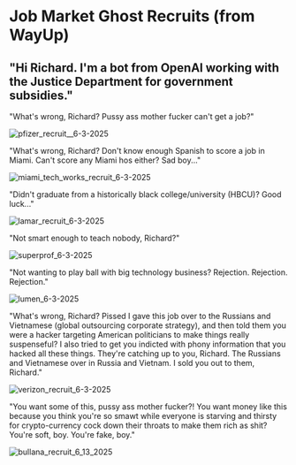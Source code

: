 # Job Market Ghost Recruits (from WayUp)

"Hi Richard. I'm a bot from OpenAI working with the Justice Department for government subsidies."
-----------------------------------------------------------------------------------------------------------------------

"What's wrong, Richard? Pussy ass mother fucker can't get a job?" 

![pfizer_recruit__6-3-2025](https://github.com/user-attachments/assets/38762437-062a-4f5d-a20e-b36f6ac2b4be)

"What's wrong, Richard? Don't know enough Spanish to score a job in Miami. Can't score any Miami hos either? Sad boy..."

![miami_tech_works_recruit_6-3-2025](https://github.com/user-attachments/assets/303280c6-a5f3-49bd-9e1e-8249b0606b06)

"Didn't graduate from a historically black college/university (HBCU)? Good luck..."

![lamar_recruit_6-3-2025](https://github.com/user-attachments/assets/a72c611f-8c0a-4496-b6ce-9b642a9cffd8)

"Not smart enough to teach nobody, Richard?"

![superprof_6-3-2025](https://github.com/user-attachments/assets/ca540b62-29a6-4e42-afb2-fb559ebb6ca6)

"Not wanting to play ball with big technology business? Rejection. Rejection. Rejection."

![lumen_6-3-2025](https://github.com/user-attachments/assets/524d3735-8125-4ceb-9a3c-aabe02170d3c)

"What's wrong, Richard? Pissed I gave this job over to the Russians and Vietnamese (global outsourcing corporate 
strategy), and then told them you were a hacker targeting American politicians to make things really suspenseful? 
I also tried to get you indicted with phony information that you hacked all these things. They're catching up to 
you, Richard. The Russians and Vietnamese over in Russia and Vietnam. I sold you out to them, Richard." 

![verizon_recruit_6-3-2025](https://github.com/user-attachments/assets/a8943fc7-af53-4063-b49b-732893965763)

"You want some of this, pussy ass mother fucker?! You want money like this because you think you're so smawt while 
everyone is starving and thirsty for crypto-currency cock down their throats to make them rich as shit? You're 
soft, boy. You're fake, boy." 

![bullana_recruit_6_13_2025](https://github.com/user-attachments/assets/b7e4a54e-23d6-46fc-a8ae-b702be4b1aae)
